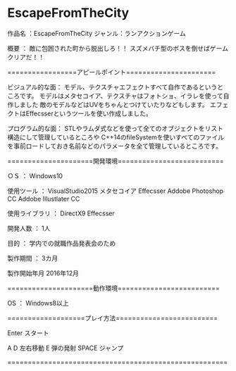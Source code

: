 # EscapeFromTheCity
作品名	：EscapeFromTheCity
ジャンル：ランアクションゲーム

概要	：
敵に包囲された町から脱出しろ！！
スズメバチ型のボスを倒せばゲームクリアだ！！

=================アピールポイント======================

ビジュアル的な面：
モデル、テクスチャエフェクトすべて自作であるというところです。
モデルはメタセコイア、テクスチャはフォトショ、イラレを使って自作しました
敵のモデルなどはUVをちゃんとつけていたりなどもします。
エフェクトはEffecsserというツールを使い作成しました。

プログラム的な面：
STLやラムダ式などを使って全てのオブジェクトをリスト構造にして管理しているところや
C++14のfileSystemを使いすべてのファイルを事前ロードしておき名前などのパラメータを全て管理しているところです。

=====================開発環境==========================

ＯＳ		：
Windows10

使用ツール	：
VisualStudio2015
メタセコイア
Effecsser
Addobe Photoshop CC
Addobe Illustlater CC

使用ライブラリ	：
DirectX9
Effecsser

開発人数	：
1人

目的		：
学内での就職作品発表会のため

製作期間	：
3カ月

製作開始年月
2016年12月

=====================動作環境=========================

OS	：
Windows8以上

===================プレイ方法=========================

Enter	スタート

A D 	左右移動
E	弾の発射
SPACE	ジャンプ

======================================================
